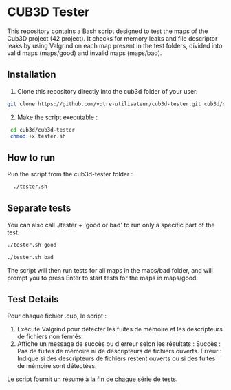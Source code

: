 # CUB3D Tester

This repository contains a Bash script designed to test the maps of the Cub3D project (42 project). It checks for memory leaks and file descriptor leaks by using Valgrind on each map present in the test folders, divided into valid maps (maps/good) and invalid maps (maps/bad).

## Installation

1. Clone this repository directly into the cub3d folder of your user.
 ```bash
 git clone https://github.com/votre-utilisateur/cub3d-tester.git cub3d/cub3d-tester
  ```

 2. Make the script executable :
 ```bash
  cd cub3d/cub3d-tester  
  chmod +x tester.sh
  ```

## How to run
Run the script from the cub3d-tester folder :

```bash
  ./tester.sh
```
## Separate tests

You can also call ./tester + 'good or bad' to run only a specific part of the test:

```bash
./tester.sh good
```
```bash
./tester.sh bad
```


The script will then run tests for all maps in the maps/bad folder, and will prompt you to press Enter to start tests for the maps in maps/good.

## Test Details

Pour chaque fichier .cub, le script :
1. Exécute Valgrind pour détecter les fuites de mémoire et les descripteurs de fichiers non fermés.
2. Affiche un message de succès ou d'erreur selon les résultats :
     Succès : Pas de fuites de mémoire ni de descripteurs de fichiers ouverts.
     Erreur : Indique si des descripteurs de fichiers restent ouverts ou si des fuites de mémoire sont détectées.

Le script fournit un résumé à la fin de chaque série de tests.
